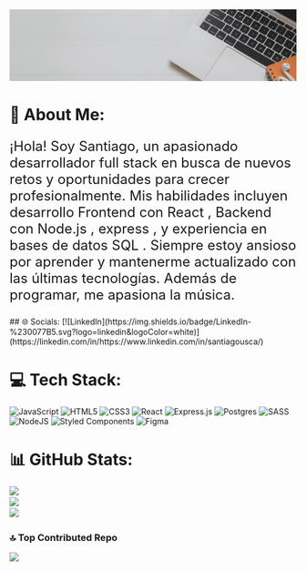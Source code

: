 <div>
       <img src="./img/Grey Minimalist Modern Social Media Specialist LinkedIn Banner.gif"/>
</div>

# 💫 About Me:

<p style="font-size: 24px">¡Hola! Soy Santiago, un apasionado desarrollador full stack en busca de nuevos retos y oportunidades para crecer profesionalmente. Mis habilidades incluyen desarrollo Frontend con React , Backend con Node.js , express , y experiencia en bases de datos SQL . Siempre estoy ansioso por aprender y mantenerme actualizado con las últimas tecnologías. Además de programar,  me apasiona la música.</p>
## 🌐 Socials:
[![LinkedIn](https://img.shields.io/badge/LinkedIn-%230077B5.svg?logo=linkedin&logoColor=white)](https://linkedin.com/in/https://www.linkedin.com/in/santiagousca/) 

# 💻 Tech Stack:
![JavaScript](https://img.shields.io/badge/javascript-%23323330.svg?style=plastic&logo=javascript&logoColor=%23F7DF1E) ![HTML5](https://img.shields.io/badge/html5-%23E34F26.svg?style=plastic&logo=html5&logoColor=white) ![CSS3](https://img.shields.io/badge/css3-%231572B6.svg?style=plastic&logo=css3&logoColor=white) ![React](https://img.shields.io/badge/react-%2320232a.svg?style=plastic&logo=react&logoColor=%2361DAFB) ![Express.js](https://img.shields.io/badge/express.js-%23404d59.svg?style=plastic&logo=express&logoColor=%2361DAFB) ![Postgres](https://img.shields.io/badge/postgres-%23316192.svg?style=plastic&logo=postgresql&logoColor=white) ![SASS](https://img.shields.io/badge/SASS-hotpink.svg?style=plastic&logo=SASS&logoColor=white) ![NodeJS](https://img.shields.io/badge/node.js-6DA55F?style=plastic&logo=node.js&logoColor=white) ![Styled Components](https://img.shields.io/badge/styled--components-DB7093?style=plastic&logo=styled-components&logoColor=white) 	![Figma](https://img.shields.io/badge/figma-%23F24E1E.svg?style=plastic&logo=figma&logoColor=white)
# 📊 GitHub Stats:
![](https://github-readme-stats.vercel.app/api?username=santiagoweb212&theme=dark&hide_border=false&include_all_commits=true&count_private=true)<br/>
![](https://github-readme-streak-stats.herokuapp.com/?user=santiagoweb212&theme=dark&hide_border=false)<br/>
![](https://github-readme-stats.vercel.app/api/top-langs/?username=santiagoweb212&theme=dark&hide_border=false&include_all_commits=true&count_private=true&layout=compact)


### 🔝 Top Contributed Repo
![](https://github-contributor-stats.vercel.app/api?username=santiagoweb212&limit=5&theme=dark&combine_all_yearly_contributions=true)



